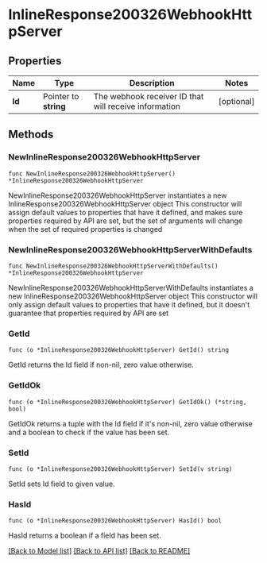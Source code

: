 # InlineResponse200326WebhookHttpServer

## Properties

Name | Type | Description | Notes
------------ | ------------- | ------------- | -------------
**Id** | Pointer to **string** | The webhook receiver ID that will receive information | [optional] 

## Methods

### NewInlineResponse200326WebhookHttpServer

`func NewInlineResponse200326WebhookHttpServer() *InlineResponse200326WebhookHttpServer`

NewInlineResponse200326WebhookHttpServer instantiates a new InlineResponse200326WebhookHttpServer object
This constructor will assign default values to properties that have it defined,
and makes sure properties required by API are set, but the set of arguments
will change when the set of required properties is changed

### NewInlineResponse200326WebhookHttpServerWithDefaults

`func NewInlineResponse200326WebhookHttpServerWithDefaults() *InlineResponse200326WebhookHttpServer`

NewInlineResponse200326WebhookHttpServerWithDefaults instantiates a new InlineResponse200326WebhookHttpServer object
This constructor will only assign default values to properties that have it defined,
but it doesn't guarantee that properties required by API are set

### GetId

`func (o *InlineResponse200326WebhookHttpServer) GetId() string`

GetId returns the Id field if non-nil, zero value otherwise.

### GetIdOk

`func (o *InlineResponse200326WebhookHttpServer) GetIdOk() (*string, bool)`

GetIdOk returns a tuple with the Id field if it's non-nil, zero value otherwise
and a boolean to check if the value has been set.

### SetId

`func (o *InlineResponse200326WebhookHttpServer) SetId(v string)`

SetId sets Id field to given value.

### HasId

`func (o *InlineResponse200326WebhookHttpServer) HasId() bool`

HasId returns a boolean if a field has been set.


[[Back to Model list]](../README.md#documentation-for-models) [[Back to API list]](../README.md#documentation-for-api-endpoints) [[Back to README]](../README.md)


